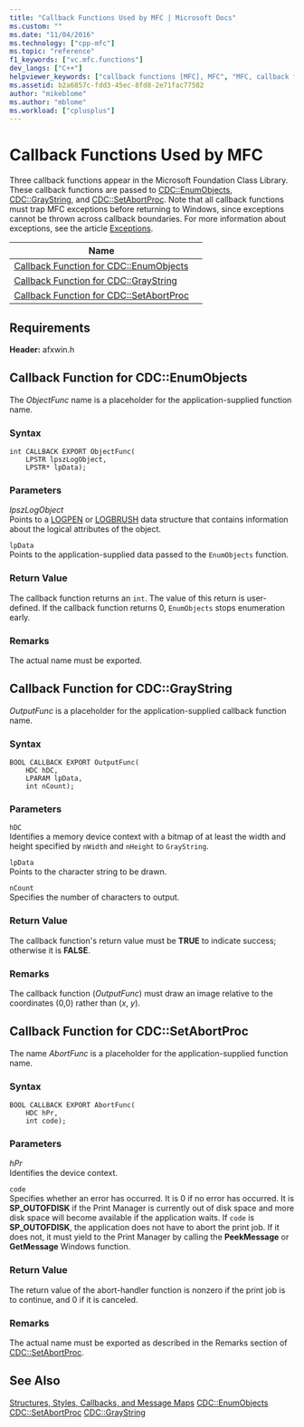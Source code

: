 ```yaml
---
title: "Callback Functions Used by MFC | Microsoft Docs"
ms.custom: ""
ms.date: "11/04/2016"
ms.technology: ["cpp-mfc"]
ms.topic: "reference"
f1_keywords: ["vc.mfc.functions"]
dev_langs: ["C++"]
helpviewer_keywords: ["callback functions [MFC], MFC", "MFC, callback functions", "functions [MFC], callback", "callback functions [MFC]"]
ms.assetid: b2a6857c-fdd3-45ec-8fd8-2e71fac77582
author: "mikeblome"
ms.author: "mblome"
ms.workload: ["cplusplus"]
---
```

# Callback Functions Used by MFC
Three callback functions appear in the Microsoft Foundation Class Library. These callback functions are passed to [CDC::EnumObjects](../../mfc/reference/cdc-class.md#enumobjects), [CDC::GrayString](../../mfc/reference/cdc-class.md#graystring), and [CDC::SetAbortProc](../../mfc/reference/cdc-class.md#setabortproc). Note that all callback functions must trap MFC exceptions before returning to Windows, since exceptions cannot be thrown across callback boundaries. For more information about exceptions, see the article [Exceptions](../../mfc/exception-handling-in-mfc.md).  

|Name||  
|----------|-----------------|  
|[Callback Function for CDC::EnumObjects](#enum_objects)||  
|[Callback Function for CDC::GrayString](#graystring)||
|[Callback Function for CDC::SetAbortProc](#setabortproc)|| 

## Requirements  
 **Header:** afxwin.h 

## <a name="enum_objects"></a> Callback Function for CDC::EnumObjects
The *ObjectFunc* name is a placeholder for the application-supplied function name.  
  
### Syntax  
  
```  
int CALLBACK EXPORT ObjectFunc(
    LPSTR lpszLogObject,  
    LPSTR* lpData);
```  
  
### Parameters  
 *lpszLogObject*  
 Points to a [LOGPEN](../../mfc/reference/logpen-structure.md) or [LOGBRUSH](../../mfc/reference/logbrush-structure.md) data structure that contains information about the logical attributes of the object.  
  
 `lpData`  
 Points to the application-supplied data passed to the `EnumObjects` function.  
  
### Return Value  
 The callback function returns an `int`. The value of this return is user-defined. If the callback function returns 0, `EnumObjects` stops enumeration early.  
  
### Remarks  
 The actual name must be exported.  
  
## <a name="graystring"></a>  Callback Function for CDC::GrayString
*OutputFunc* is a placeholder for the application-supplied callback function name.  
  
### Syntax  
  
```  
BOOL CALLBACK EXPORT OutputFunc(
    HDC hDC,  
    LPARAM lpData,  
    int nCount);
```  
  
### Parameters  
 `hDC`  
 Identifies a memory device context with a bitmap of at least the width and height specified by `nWidth` and `nHeight` to `GrayString`.  
  
 `lpData`  
 Points to the character string to be drawn.  
  
 `nCount`  
 Specifies the number of characters to output.  
  
### Return Value  
 The callback function's return value must be **TRUE** to indicate success; otherwise it is **FALSE**.  
  
### Remarks  
 The callback function (*OutputFunc*) must draw an image relative to the coordinates (0,0) rather than (*x*, *y*).  

## <a name="setabortproc"></a>  Callback Function for CDC::SetAbortProc
The name *AbortFunc* is a placeholder for the application-supplied function name.  
  
### Syntax  
  
```  
BOOL CALLBACK EXPORT AbortFunc(
    HDC hPr,  
    int code);
```  
  
### Parameters  
 *hPr*  
 Identifies the device context.  
  
 `code`  
 Specifies whether an error has occurred. It is 0 if no error has occurred. It is **SP_OUTOFDISK** if the Print Manager is currently out of disk space and more disk space will become available if the application waits. If `code` is **SP_OUTOFDISK**, the application does not have to abort the print job. If it does not, it must yield to the Print Manager by calling the **PeekMessage** or **GetMessage** Windows function.  
  
### Return Value  
 The return value of the abort-handler function is nonzero if the print job is to continue, and 0 if it is canceled.  
  
### Remarks  
 The actual name must be exported as described in the Remarks section of [CDC::SetAbortProc](../../mfc/reference/cdc-class.md#setabortproc).  
 
  
## See Also  
 [Structures, Styles, Callbacks, and Message Maps](structures-styles-callbacks-and-message-maps.md)
 [CDC::EnumObjects](../../mfc/reference/cdc-class.md#enumobjects)
 [CDC::SetAbortProc](../../mfc/reference/cdc-class.md#setabortproc)
 [CDC::GrayString](../../mfc/reference/cdc-class.md#graystring)

